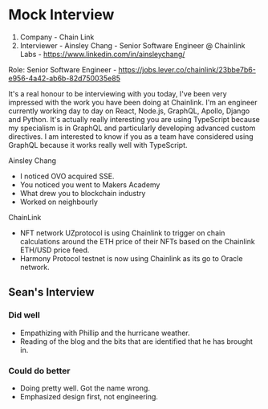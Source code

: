 # Mock Interview

1. Company - Chain Link
2. Interviewer - Ainsley Chang - Senior Software Engineer @ Chainlink Labs - https://www.linkedin.com/in/ainsleychang/

Role: Senior Software Engineer - https://jobs.lever.co/chainlink/23bbe7b6-e956-4a42-ab6b-82d750035e85

It's a real honour to be interviewing with you today, I've been very impressed with the work you have been doing at Chainlink.
I'm an engineer currently working day to day on React, Node.js, GraphQL, Apollo, Django and Python.
It's actually really interesting you are using TypeScript because my specialism is in GraphQL and particularly developing advanced custom directives.
I am interested to know if you as a team have considered using GraphQL because it works really well with TypeScript.

Ainsley Chang
- I noticed OVO acquired SSE.
- You noticed you went to Makers Academy
- What drew you to blockchain industry
- Worked on neighbourly

ChainLink
- NFT network UZprotocol is using Chainlink to trigger on chain calculations around the ETH price of their NFTs based on the Chainlink ETH/USD price feed.
- Harmony Protocol testnet is now using Chainlink as its go to Oracle network.

## Sean's Interview

### Did well

- Empathizing with Phillip and the hurricane weather.
- Reading of the blog and the bits that are identified that he has brought in.

### Could do better

- Doing pretty well. Got the name wrong.
- Emphasized design first, not engineering.

